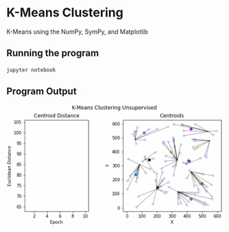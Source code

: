 # K-Means Clustering

K-Means using the NumPy, SymPy, and Matplotlib

## Running the program

```bash
jupyter notebook
```

## Program Output

![K Means](./k_means.gif 'K Means Graphs')
